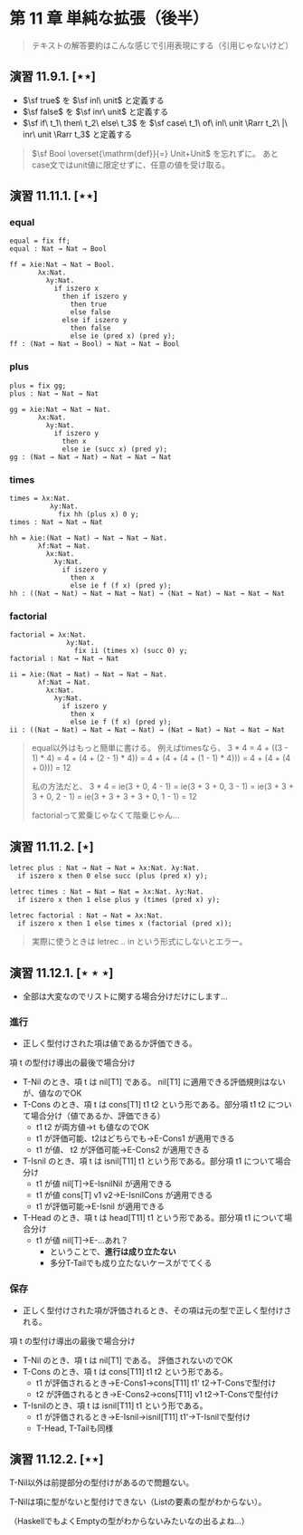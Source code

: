 # 第 11 章 単純な拡張（後半）

> テキストの解答要約はこんな感じで引用表現にする（引用じゃないけど）

## 演習 11.9.1. $[\star\star]$

- $\sf true$ を $\sf inl\ unit$ と定義する
- $\sf false$ を $\sf inr\ unit$ と定義する
- $\sf if\ t_1\ then\ t_2\ else\ t_3$ を $\sf case\ t_1\ of\ inl\ unit \Rarr t_2\ |\ inr\ unit \Rarr t_3$ と定義する

> $\sf Bool \overset{\mathrm{def}}{=} Unit+Unit$ を忘れずに。
> あとcase文ではunit値に限定せずに、任意の値を受け取る。

## 演習 11.11.1. $[\star\star]$

### equal

```
equal = fix ff;
equal : Nat → Nat → Bool

ff = λie:Nat → Nat → Bool.
       λx:Nat.
         λy:Nat.
           if iszero x
             then if iszero y
               then true
               else false
             else if iszero y
               then false
               else ie (pred x) (pred y);
ff : (Nat → Nat → Bool) → Nat → Nat → Bool
```

### plus

```
plus = fix gg;
plus : Nat → Nat → Nat

gg = λie:Nat → Nat → Nat.
       λx:Nat.
         λy:Nat.
           if iszero y
             then x
             else ie (succ x) (pred y);
gg : (Nat → Nat → Nat) → Nat → Nat → Nat
```

### times

```
times = λx:Nat.
          λy:Nat.
            fix hh (plus x) 0 y;
times : Nat → Nat → Nat

hh = λie:(Nat → Nat) → Nat → Nat → Nat.
       λf:Nat → Nat.
         λx:Nat.
           λy:Nat.
             if iszero y
               then x
               else ie f (f x) (pred y);
hh : ((Nat → Nat) → Nat → Nat → Nat) → (Nat → Nat) → Nat → Nat → Nat
```

### factorial

```
factorial = λx:Nat.
              λy:Nat.
                fix ii (times x) (succ 0) y;
factorial : Nat → Nat → Nat

ii = λie:(Nat → Nat) → Nat → Nat → Nat.
       λf:Nat → Nat.
         λx:Nat.
           λy:Nat.
             if iszero y
               then x
               else ie f (f x) (pred y);
ii : ((Nat → Nat) → Nat → Nat → Nat) → (Nat → Nat) → Nat → Nat → Nat
```

> equal以外はもっと簡単に書ける。
> 例えばtimesなら、
> 3 * 4 = 4 + ((3 - 1) * 4) = 4 + (4 + (2 - 1) * 4)) = 4 + (4 + (4 + (1 - 1) * 4))) = 4 + (4 + (4 + 0))) = 12
>
> 私の方法だと、
> 3 * 4 = ie(3 + 0, 4 - 1) = ie(3 + 3 + 0, 3 - 1) = ie(3 + 3 + 3 + 0, 2 - 1) = ie(3 + 3 + 3 + 3 + 0, 1 - 1) = 12
>
> factorialって累乗じゃなくて階乗じゃん…

## 演習 11.11.2. $[\star]$

```
letrec plus : Nat → Nat → Nat = λx:Nat. λy:Nat.
  if iszero x then 0 else succ (plus (pred x) y);
  
letrec times : Nat → Nat → Nat = λx:Nat. λy:Nat.
  if iszero x then 1 else plus y (times (pred x) y);
  
letrec factorial : Nat → Nat = λx:Nat.
  if iszero x then 1 else times x (factorial (pred x));
```

>実際に使うときは letrec .. in という形式にしないとエラー。

## 演習 11.12.1. $[\star\star\star]$

- 全部は大変なのでリストに関する場合分けだけにします…

### 進行

- 正しく型付けされた項は値であるか評価できる。

項 t の型付け導出の最後で場合分け

- T-Nil のとき、項 t は nil[T1] である。 nil[T1] に適用できる評価規則はないが、値なのでOK
- T-Cons のとき、項 t は cons[T1] t1 t2 という形である。部分項 t1 t2 について場合分け（値であるか、評価できる）
  - t1 t2 が両方値→t も値なのでOK
  - t1 が評価可能、t2はどちらでも→E-Cons1 が適用できる
  - t1 が値、 t2 が評価可能→E-Cons2 が適用できる
- T-Isnil のとき、項 t は isnil[T11] t1 という形である。部分項 t1 について場合分け
  - t1 が値 nil[T]→E-IsnilNil が適用できる
  - t1 が値 cons[T] v1 v2→E-IsnilCons が適用できる
  - t1 が評価可能→E-Isnil が適用できる
- T-Head のとき、項 t は head[T11] t1 という形である。部分項 t1 について場合分け
  - t1 が値 nil[T]→E-…あれ？
    - ということで、**進行は成り立たない**
    - 多分T-Tailでも成り立たないケースがでてくる

### 保存

- 正しく型付けされた項が評価されるとき、その項は元の型で正しく型付けされる。

項 t の型付け導出の最後で場合分け

- T-Nil のとき、項 t は nil[T1] である。 評価されないのでOK
- T-Cons のとき、項 t は cons[T11] t1 t2 という形である。
  - t1 が評価されるとき→E-Cons1→cons[T11] t1' t2→T-Consで型付け
  - t2 が評価されるとき→E-Cons2→cons[T11] v1 t2→T-Consで型付け
- T-Isnilのとき、項 t は isnil[T11] t1 という形である。
  - t1 が評価されるとき→E-Isnil→isnil[T11] t1'→T-Isnilで型付け
  - T-Head, T-Tailも同様

## 演習 11.12.2. $[\star\star]$

T-Nil以外は前提部分の型付けがあるので問題ない。

T-Nilは項に型がないと型付けできない（Listの要素の型がわからない）。

（HaskellでもよくEmptyの型がわからないみたいなの出るよね…）